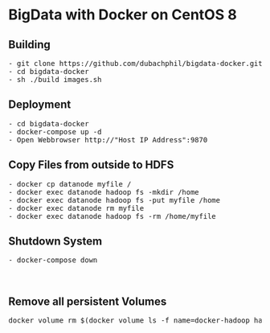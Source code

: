# BigData with Docker on CentOS 8

## Building
<pre>
- git clone https://github.com/dubachphil/bigdata-docker.git    # Clone my repo :)
- cd bigdata-docker                                             # Change to the cloned folder
- sh ./build_images.sh                                          # Build the images (9 GB)
</pre>
## Deployment
<pre>
- cd bigdata-docker                                             # Change to the directoy
- docker-compose up -d                                          # Starting the Single Node Cluster
- Open Webbrowser http://"Host IP Address":9870                 # Check if running correctly
</pre>

## Copy Files from outside to HDFS
<pre>
- docker cp datanode myfile /                                   # copy localfile to container
- docker exec datanode hadoop fs -mkdir /home                   # create a directory in hdfs filesystem
- docker exec datanode hadoop fs -put myfile /home              # put the file into hdfs filesystem
- docker exec datanode rm myfile                                # remove myfile in container
- docker exec datanode hadoop fs -rm /home/myfile               # remove myfile in hdfs filesystem
</pre>
## Shutdown System
<pre>
- docker-compose down                                           # Shut down the system. 
                                                                # All Data are stored in Docker Volume
                                                                # You will not loose the data
</pre> 

## Remove all persistent Volumes
<pre>
docker volume rm $(docker volume ls -f name=docker-hadoop_hadoop_ -q)
</pre> 

